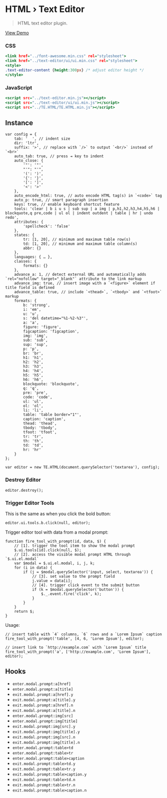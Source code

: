 HTML › Text Editor
==================

> HTML text editor plugin.

[View Demo](https://rawgit.com/tovic/text-editor/master/TE.HTML/TE.HTML.html)

### CSS

~~~ .html
<link href="../font-awesome.min.css" rel="stylesheet">
<link href="../text-editor/ui/ui.min.css" rel="stylesheet">
<style>
.text-editor-content {height:300px} /* adjust editor height */
</style>
~~~

### JavaScript

~~~ .html
<script src="../text-editor.min.js"></script>
<script src="../text-editor/ui/ui.min.js"></script>
<script src="../TE.HTML/TE.HTML.min.js"></script>
~~~

Instance
--------

~~~ .javascript
var config = {
    tab: '  ', // indent size
    dir: 'ltr',
    suffix: '>', // replace with `/>` to output `<br/>` instead of `<br>`
    auto_tab: true, // press ⇥ key to indent
    auto_close: {
        '"': '"',
        "'": "'",
        '(': ')',
        '{': '}',
        '[': ']',
        '<': '>'
    },
    auto_encode_html: true, // auto encode HTML tag(s) in `<code>` tag
    auto_p: true, // smart paragraph insertion
    keys: true, // enable keyboard shortcut feature
    tools: 'clear | b i u s | sub sup | a img | p,h1,h2,h3,h4,h5,h6 | blockquote,q pre,code | ul ol | indent outdent | table | hr | undo redo',
    attributes: {
        'spellcheck': 'false'
    },
    states: {
        tr: [1, 20], // minimum and maximum table row(s)
        td: [1, 20], // minimum and maximum table column(s)
        abbr: {}
    },
    languages: { … },
    classes: {
        formats: {}
    },
    advance_a: 1, // detect external URL and automatically adds `rel="nofollow" target="_blank"` attribute to the link markup
    advance_img: true, // insert image with a `<figure>` element if title field is defined
    advance_table: true, // include `<thead>`, `<tbody>` and `<tfoot>` markup
    formats: {
        b: 'strong',
        i: 'em',
        u: 'u',
        s: 'del datetime="%1-%2-%3"',
        a: 'a',
        figure: 'figure',
        figcaption: 'figcaption',
        img: 'img',
        sub: 'sub',
        sup: 'sup',
        p: 'p',
        br: 'br',
        h1: 'h1',
        h2: 'h2',
        h3: 'h3',
        h4: 'h4',
        h5: 'h5',
        h6: 'h6',
        blockquote: 'blockquote',
        q: 'q',
        pre: 'pre',
        code: 'code',
        ul: 'ul',
        ol: 'ol',
        li: 'li',
        table: 'table border="1"',
        caption: 'caption',
        thead: 'thead',
        tbody: 'tbody',
        tfoot: 'tfoot',
        tr: 'tr',
        th: 'th',
        td: 'td',
        hr: 'hr'
    }
};

var editor = new TE.HTML(document.querySelector('textarea'), config);
~~~

### Destroy Editor

~~~ .javascript
editor.destroy();
~~~

### Trigger Editor Tools

This is the same as when you click the bold button:

~~~ .javascript
editor.ui.tools.b.click(null, editor);
~~~

Trigger editor tool with data from a modal prompt:

~~~ .javascript
function fire_tool_with_prompt(id, data, $) {
    // [1]. trigger the tool item to show the modal prompt
    $.ui.tools[id].click(null, $);
    // [2]. access the visible modal prompt HTML through `$.ui.el.modal`
    var $modal = $.ui.el.modal, i, j, k;
    for (i in data) {
        if (j = $modal.querySelector('input, select, textarea')) {
            // [3]. set value to the prompt field
            j.value = data[i];
            // [4]. trigger click event to the submit button
            if (k = $modal.querySelector('button')) {
                $._.event.fire('click', k);
            }
        }
    }
    return $;
}
~~~

Usage:

~~~ .javascript
// insert table with `4` columns, `6` rows and a `Lorem Ipsum` caption
fire_tool_with_prompt('table', [4, 6, 'Lorem Ipsum'], editor);

// insert link to `http://example.com` with `Lorem Ipsum` title
fire_tool_with_prompt('a', ['http://example.com', 'Lorem Ipsum'], editor);
~~~

Hooks
-----

 - `enter.modal.prompt:a[href]`
 - `enter.modal.prompt:a[title]`
 - `exit.modal.prompt:a[href].y`
 - `exit.modal.prompt:a[title].y`
 - `exit.modal.prompt:a[href].n`
 - `exit.modal.prompt:a[title].n`
 - `enter.modal.prompt:img[src]`
 - `enter.modal.prompt:img[title]`
 - `exit.modal.prompt:img[src].y`
 - `exit.modal.prompt:img[title].y`
 - `exit.modal.prompt:img[src].n`
 - `exit.modal.prompt:img[title].n`
 - `enter.modal.prompt:table>td`
 - `enter.modal.prompt:table>tr`
 - `enter.modal.prompt:table>caption`
 - `exit.modal.prompt:table>td.y`
 - `exit.modal.prompt:table>tr.y`
 - `exit.modal.prompt:table>caption.y`
 - `exit.modal.prompt:table>td.n`
 - `exit.modal.prompt:table>tr.n`
 - `exit.modal.prompt:table>caption.n`
